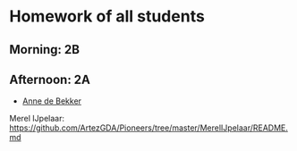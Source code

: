 # Homework of all students

## Morning: 2B

## Afternoon: 2A

- [Anne de Bekker](Students/annedebekker/README.md)

Merel IJpelaar: https://github.com/ArtezGDA/Pioneers/tree/master/MerelIJpelaar/README.md
